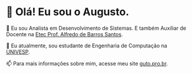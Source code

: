 # 👋 Olá! Eu sou o Augusto.

🔭 Eu sou Analista em Desenvolvimento de Sistemas. E também Auxiliar de Docente na [Etec Prof. Alfredo de Barros Santos](https://eteabs.com.br/).

🌱 Eu atualmente, sou estudante de Engenharia de Computação na [UNIVESP](https://univesp.br/cursos/engenharia-de-computacao).

📫 Para mais informações sobre mim, acesse meu site [guto.pro.br](https://guto.pro.br/?utm_source=github.com&utm_medium=gh-profile-gutocosta&utm_campaign=gutocosta).
